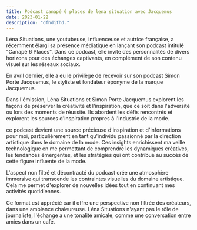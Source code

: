 ```yaml
---
title: Podcast canapé 6 places de lena situation avec Jacquemus
date: 2023-01-22
description: "dfhdjfhd."
---
```


Léna Situations, une youtubeuse, influenceuse et autrice française, a récemment élargi sa présence médiatique en lançant son podcast intitulé "Canapé 6 Places". Dans ce podcast, elle invite des personnalités de divers horizons pour des échanges captivants, en complément de son contenu visuel sur les réseaux sociaux.

En avril dernier, elle a eu le privilège de recevoir sur son podcast Simon Porte Jacquemus, le styliste et fondateur éponyme de la marque Jacquemus.

Dans l'émission, Léna Situations et Simon Porte Jacquemus explorent les façons de préserver la créativité et l'inspiration, que ce soit dans l'adversité ou lors des moments de réussite. Ils abordent les défis rencontrés et explorent les sources d'inspiration propres à l'industrie de la mode.

ce podcast devient une source précieuse d'inspiration et d'informations pour moi, particulièrement en tant qu'individu passionné par la direction artistique dans le domaine de la mode. Ces insights enrichissent ma veille technologique en me permettant de comprendre les dynamiques créatives, les tendances émergentes, et les stratégies qui ont contribué au succès de cette figure influente de la mode.

L'aspect non filtré et décontracté du podcast crée une atmosphère immersive qui transcende les contraintes visuelles du domaine artistique. Cela me permet d'explorer de nouvelles idées tout en continuant mes activités quotidiennes.

Ce format est apprécié car il offre une perspective non filtrée des créateurs, dans une ambiance chaleureuse. Léna Situations n'ayant pas le rôle de journaliste, l'échange a une tonalité amicale, comme une conversation entre amies dans un café.
